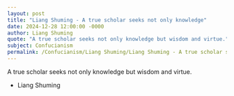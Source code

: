 ```yaml
---
layout: post
title: "Liang Shuming - A true scholar seeks not only knowledge"
date: 2024-12-28 12:00:00 -0000
author: Liang Shuming
quote: "A true scholar seeks not only knowledge but wisdom and virtue."
subject: Confucianism
permalink: /Confucianism/Liang Shuming/Liang Shuming - A true scholar seeks not only knowledge
---
```


A true scholar seeks not only knowledge but wisdom and virtue.

- Liang Shuming
